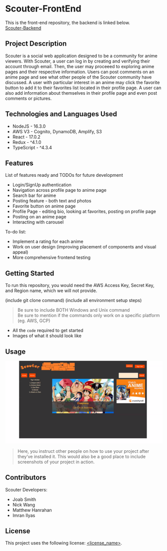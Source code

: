 # Scouter-FrontEnd
This is the front-end repository, the backend is linked below. \
[Scouter-Backend](https://github.com/j-m-smith426/Team-4-Project-1)

## Project Description
Scouter is a social web application designed to be a community for anime viewers. With Scouter, a user can log in by creating and verifying their account through email. Then, the user may proceeed to exploring anime pages and their respective information. Users can post comments on an anime page and see what other people of the Scouter community have discussed. A user with particular interest in an anime may click the favorite button to add it to their favorites list located in their profile page. A user can also add information about themselves in their profile page and even post comments or pictures. 

## Technologies and Languages Used
* NodeJS - 16.3.0
* AWS V3 - Cognito, DynamoDB, Amplify, S3
* React - 17.0.2
* Redux - ^4.1.0
* TypeScript - ^4.3.4

## Features

List of features ready and TODOs for future development
* Login/SignUp authentication
* Navigation across profile page to anime page
* Search bar for anime
* Posting feature - both text and photos
* Favorite button on anime page
* Profile Page - editing bio, looking at favorites, posting on profile page
* Posting on an anime page
* Interacting with carousel

To-do list:
* Implement a rating for each anime
* Work on user design (improving placement of components and visual appeal)
* More comprehensive frontend testing

## Getting Started
To run this repository, you would need the AWS Access Key, Secret Key, and Region name, which we will not provide.


(include git clone command)
(include all environment setup steps)

> Be sure to include BOTH Windows and Unix command  
> Be sure to mention if the commands only work on a specific platform (eg. AWS, GCP)

- All the `code` required to get started
- Images of what it should look like

## Usage
![Scouter Home Page](public/ScouterHomepage.png)

> Here, you instruct other people on how to use your project after they’ve installed it. This would also be a good place to include screenshots of your project in action.

## Contributors
Scouter Developers:
* Joab Smith 
* Nick Wang 
* Matthew Hanrahan 
* Imran Ilyas

## License

This project uses the following license: [<license_name>](<link>).
